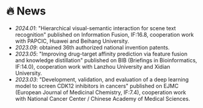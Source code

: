 # 🔥 News
- *2024.01*: "Hierarchical visual-semantic interaction for scene text recognition" published on Information Fusion, IF:16.8, cooperation work with PAPCIC, Huawei and Beihang University.
- *2023.09*: obtained 36th authorized national invention patents.
- *2023.05*: "Improving drug-target affinity prediction via feature fusion and knowledge distillation" published on BIB (Briefings in Bioinformatics, IF:14.0), cooperation work with Lanzhou University and Xidian University.
- *2023.03*: "Development, validation, and evaluation of a deep learning model to screen CDK12 inhibitors in cancers" published on EJMC (European Journal of Medicinal Chemistry, IF:7.4), cooperation work with National Cancer Center / Chinese Academy of Medical Sciences.

